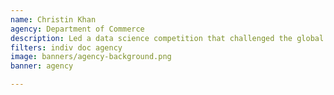 ```yaml
---
name: Christin Khan
agency: Department of Commerce
description: Led a data science competition that challenged the global computer science community to develop a machine learning algorithm for identifying endangered North Atlantic right whales. Ms. Khan’s challenge resulted in an innovative machine learning workflow that significantly advances data collection procedures for right whale assessments.
filters: indiv doc agency
image: banners/agency-background.png
banner: agency

---
```

